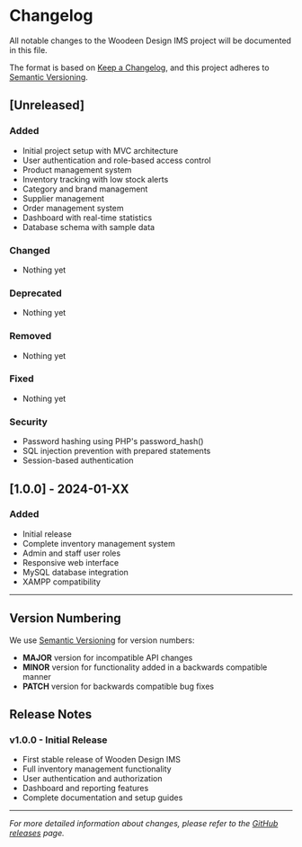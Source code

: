 # Changelog

All notable changes to the Woodeen Design IMS project will be documented in this file.

The format is based on [Keep a Changelog](https://keepachangelog.com/en/1.0.0/),
and this project adheres to [Semantic Versioning](https://semver.org/spec/v2.0.0.html).

## [Unreleased]

### Added
- Initial project setup with MVC architecture
- User authentication and role-based access control
- Product management system
- Inventory tracking with low stock alerts
- Category and brand management
- Supplier management
- Order management system
- Dashboard with real-time statistics
- Database schema with sample data

### Changed
- Nothing yet

### Deprecated
- Nothing yet

### Removed
- Nothing yet

### Fixed
- Nothing yet

### Security
- Password hashing using PHP's password_hash()
- SQL injection prevention with prepared statements
- Session-based authentication

## [1.0.0] - 2024-01-XX

### Added
- Initial release
- Complete inventory management system
- Admin and staff user roles
- Responsive web interface
- MySQL database integration
- XAMPP compatibility

---

## Version Numbering

We use [Semantic Versioning](https://semver.org/) for version numbers:

- **MAJOR** version for incompatible API changes
- **MINOR** version for functionality added in a backwards compatible manner
- **PATCH** version for backwards compatible bug fixes

## Release Notes

### v1.0.0 - Initial Release
- First stable release of Wooden Design IMS
- Full inventory management functionality
- User authentication and authorization
- Dashboard and reporting features
- Complete documentation and setup guides

---

*For more detailed information about changes, please refer to the [GitHub releases](https://github.com/yourusername/wooden-design-ims/releases) page.*

